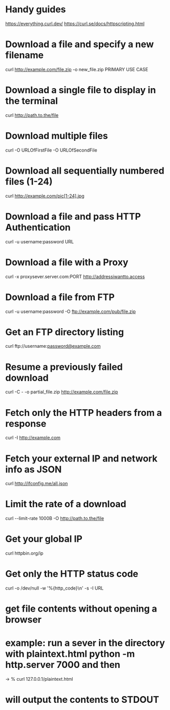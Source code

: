 # Handy guides
https://everything.curl.dev/
https://curl.se/docs/httpscripting.html

# Download a file and specify a new filename

curl http://example.com/file.zip -o new_file.zip                PRIMARY USE CASE

# Download a single file to display in the terminal
curl http://path.to.the/file

# Download multiple files
curl -O URLOfFirstFile -O URLOfSecondFile

# Download all sequentially numbered files (1-24)
curl http://example.com/pic[1-24].jpg

# Download a file and pass HTTP Authentication
curl -u username:password URL 

# Download a file with a Proxy
curl -x proxysever.server.com:PORT http://addressiwantto.access

# Download a file from FTP
curl -u username:password -O ftp://example.com/pub/file.zip

# Get an FTP directory listing
curl ftp://username:password@example.com

# Resume a previously failed download
curl -C - -o partial_file.zip http://example.com/file.zip

# Fetch only the HTTP headers from a response
curl -I http://example.com

# Fetch your external IP and network info as JSON
curl http://ifconfig.me/all.json

# Limit the rate of a download
curl --limit-rate 1000B -O http://path.to.the/file

# Get your global IP
curl httpbin.org/ip 

# Get only the HTTP status code
curl -o /dev/null -w '%{http_code}\n' -s -I URL

# get file contents without opening a browser
# example: run a sever in the directory with plaintext.html python -m http.server 7000 and then 
-> % curl 127.0.0.1/plaintext.html
# will output the contents to STDOUT



